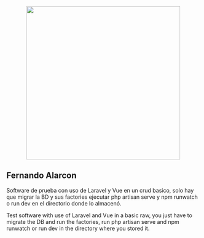 <p align="center"><a href="https://laravel.com" target="_blank"><img src="https://raw.githubusercontent.com/laravel/art/master/logo-lockup/5%20SVG/2%20CMYK/1%20Full%20Color/laravel-logolockup-cmyk-red.svg" width="400"></a></p>

 
## Fernando Alarcon

Software de prueba con uso de Laravel y Vue en un crud basico, solo hay que migrar la BD y sus factories ejecutar php artisan serve y npm runwatch o run dev en el directorio donde lo almacenó.

Test software with use of Laravel and Vue in a basic raw, you just have to migrate the DB and run the factories, run php artisan serve and npm runwatch or run dev in the directory where you stored it.
